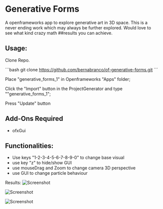 # Generative Forms
A openframeworks app to explore generative art in 3D space. 
This is a never ending work which may always be further explored.
Would love to see what kind crazy math ##results you can achieve.

## Usage:

Clone Repo.

´´´bash
git clone https://github.com/bernabranco/of-generative-forms.git
´´´

Place "generative_forms_1" in Openframeworks "Apps" folder;

Click the "Import" button in the ProjectGenerator and type ""generative_forms_1";

Press "Update" button

## Add-Ons Required
- ofxGui

## Functionalities:
- Use keys "1-2-3-4-5-6-7-8-9-0" to change base visual
- use key "z" to hide/show GUI
- use mouseDrag and Zoom to change camera 3D perspective
- use GUI to change particle behaviour

Results:
![Screenshot](https://user-images.githubusercontent.com/62609851/122201541-09cf6300-ce94-11eb-9232-1f47de2deadf.png)

![Screenshot](https://user-images.githubusercontent.com/62609851/122201431-ee645800-ce93-11eb-8570-8405188c557c.png)

![Screenshot](https://user-images.githubusercontent.com/62609851/122203089-97f81900-ce95-11eb-847e-dbf139b9ce4d.png)



